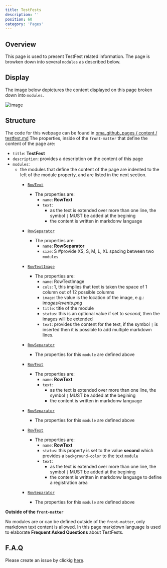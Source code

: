 ```yaml
---
title: TestFests
description: ''
position: 60
category: 'Pages'
---
```


## Overview
This page is used to present TestFest related information.
The page is browken down into several `modules` as described below.

## Display
The image below depictures the content displayed on this page broken down into `modules`.

![image](https://user-images.githubusercontent.com/3258579/147799164-c9e3c40e-3819-40ce-ba9b-8b4b098484ff.png)

## Structure
The code for this webpage can be found in [oma_github_pages / content / testfest.md](https://raw.githubusercontent.com/OpenMobileAlliance/oma_github_pages/main/content/testfests.md)
The properties, inside of the `front-matter` that define the content of the page are:
 
* `title`:  **TestFest**
* `description`: provides a description on the content of this page
* `modules`:
    * the modules that define the content of the page are indented to the left of the module property, and are listed in the next section.
        * [`RowText`](https://openmobilealliance.github.io/githubpages-doc-guidelines/RowText)
            * The properties are:
                * `name`: **RowText**
                * `text`:
                    * as the text is extended over more than one line, the symbol `|` MUST be added at the begining 
                    * the content is written in markdonw language
        * [`RowSeparator`](https://openmobilealliance.github.io/githubpages-doc-guidelines/RowSeparator)
            * The properties are:
                * `name`: **RowSeparator**
                * `size`: S #provide XS, S, M, L, XL spacing between two `modules`

        * [`RowTextImage`](https://openmobilealliance.github.io/githubpages-doc-guidelines/RowTextImage)
            * The properties are:
                * `name`: RowTextImage
                * `cols`: 1, this implies that text is taken the space of 1 column out of 12 possible columns
                * `image`: the value is the location of the image, e.g.: i*mages/events.png*
                * `title`: title of the module
                * `status`: this is an optional value if set to *second*, then the images will be extended
                * `text`: provides the content for the text, if the symbol `|` is inserted then it is possible to add multiple markdown lines.
        * [`RowSeparator`](https://openmobilealliance.github.io/githubpages-doc-guidelines/RowSeparator)
            * The properties for this `module` are defined above

        * [`RowText`](https://openmobilealliance.github.io/githubpages-doc-guidelines/RowText)
            * The properties are:
                * `name`: **RowText**
                * `text`:
                    * as the text is extended over more than one line, the symbol `|` MUST be added at the begining 
                    * the content is written in markdonw language

        * [`RowSeparator`](https://openmobilealliance.github.io/githubpages-doc-guidelines/RowSeparator)
            * The properties for this `module` are defined above

        * [`RowText`](https://openmobilealliance.github.io/githubpages-doc-guidelines/RowText)
            * The properties are:
                * `name`: **RowText**
                * `status`: this property is set to the value **second** which provides a `background-color` to the text `module`
                * `text`:
                    * as the text is extended over more than one line, the symbol `|` MUST be added at the begining 
                    * the content is written in markdonw language to define a registration area

        * [`RowSeparator`](https://openmobilealliance.github.io/githubpages-doc-guidelines/RowSeparator)
            * The properties for this `module` are defined above


**Outside of the `front-matter`**

No modules are or can be defined outside of the `front-matter`, only markdown text content is allowed.
In this page markdown language is used to elaborate **Frequent Asked Questions** about TestFests.

## F.A.Q
Please create an issue by clickig [here](https://github.com/OpenMobileAlliance/githubpages-doc-guidelines/issues).
